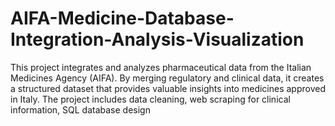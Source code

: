 # AIFA-Medicine-Database-Integration-Analysis-Visualization
This project integrates and analyzes pharmaceutical data from the Italian Medicines Agency (AIFA). By merging regulatory and clinical data, it creates a structured dataset that provides valuable insights into medicines approved in Italy. The project includes data cleaning, web scraping for clinical information, SQL database design
